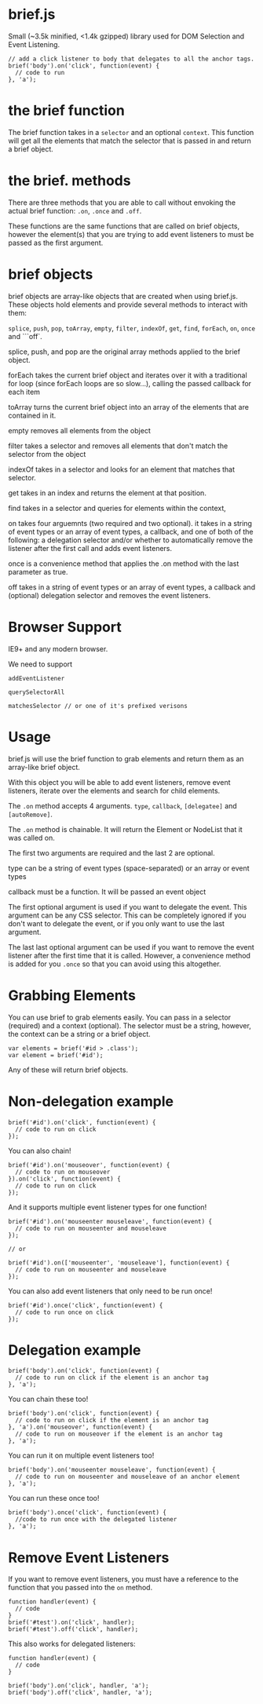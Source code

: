 brief.js
========

Small (~3.5k minified, <1.4k gzipped) library used for DOM Selection and Event Listening.

```
// add a click listener to body that delegates to all the anchor tags.
brief('body').on('click', function(event) {
  // code to run
}, 'a');
```

the brief function
==================

The brief function takes in a ```selector``` and an optional ```context```. This function will get all the elements that match the selector that is passed in and return a brief object.

the brief. methods
==================

There are three methods that you are able to call without envoking the actual brief function: ```.on```, ```.once``` and ```.off```.

These functions are the same functions that are called on brief objects, however the element(s) that you are trying to add event listeners to must be passed as the first argument.

brief objects
=============

brief objects are array-like objects that are created when using brief.js. These objects hold elements and provide several methods to interact with them:

```splice```, ```push```, ```pop```, ```toArray```, ```empty```, ```filter```, ```indexOf```, ```get```, ```find```, ```forEach```, ```on```, ```once``` and ```off`.

splice, push, and pop are the original array methods applied to the brief object.

forEach takes the current brief object and iterates over it with a traditional for loop (since forEach loops are so slow...), calling the passed callback for each item

toArray turns the current brief object into an array of the elements that are contained in it.

empty removes all elements from the object

filter takes a selector and removes all elements that don't match the selector from the object

indexOf takes in a selector and looks for an element that matches that selector.

get takes in an index and returns the element at that position.

find takes in a selector and queries for elements within the context,

on takes four arguemnts (two required and two optional). it takes in a string of event types or an array of event types, a callback, and one of both of the following: a delegation selector and/or whether to automatically remove the listener after the first call and adds event listeners.

once is a convenience method that applies the .on method with the last parameter as true.

off takes in a string of event types or an array of event types, a callback and (optional) delegation selector and removes the event listeners.


Browser Support
===============

IE9+ and any modern browser.

We need to support 

```
addEventListener
```

```
querySelectorAll
```

```
matchesSelector // or one of it's prefixed verisons
```


Usage
=====

brief.js will use the brief function to grab elements and return them as an array-like brief object.

With this object you will be able to add event listeners, remove event listeners, iterate over the elements and search for child elements.

The ```.on``` method accepts 4 arguments. ```type```, ```callback```, ```[delegatee]``` and ```[autoRemove]```.

The ```.on``` method is chainable. It will return the Element or NodeList that it was called on.

The first two arguments are required and the last 2 are optional.

type can be a string of event types (space-separated) or an array or event types

callback must be a function. It will be passed an event object

The first optional argument is used if you want to delegate the event. This argument can be any CSS selector. This can be completely ignored if you don't want to delegate the event, or if you only want to use the last argument.

The last last optional argument can be used if you want to remove the event listener after the first time that it is called. However, a convenience method is added for you ```.once``` so that you can avoid using this altogether.


Grabbing Elements
=================

You can use brief to grab elements easily. You can pass in a selector (required) and a context (optional). The selector must be a string, however, the context can be a string or a brief object.

```
var elements = brief('#id > .class');
var element = brief('#id');
```

Any of these will return brief objects.


Non-delegation example
======================

```
brief('#id').on('click', function(event) {
  // code to run on click
});
```

You can also chain!

```
brief('#id').on('mouseover', function(event) {
  // code to run on mouseover
}).on('click', function(event) {
  // code to run on click
});
```

And it supports multiple event listener types for one function!

```
brief('#id').on('mouseenter mouseleave', function(event) {
  // code to run on mouseenter and mouseleave
});

// or

brief('#id').on(['mouseenter', 'mouseleave'], function(event) {
  // code to run on mouseenter and mouseleave
});
```

You can also add event listeners that only need to be run once!

```
brief('#id').once('click', function(event) {
  // code to run once on click
});
```

Delegation example
==================

```
brief('body').on('click', function(event) {
  // code to run on click if the element is an anchor tag
}, 'a');
```

You can chain these too!

```
brief('body').on('click', function(event) {
  // code to run on click if the element is an anchor tag
}, 'a').on('mouseover', function(event) {
  // code to run on mouseover if the element is an anchor tag
}, 'a');
```

You can run it on multiple event listeners too!

```
brief('body').on('mouseenter mouseleave', function(event) {
  // code to run on mouseenter and mouseleave of an anchor element
}, 'a');
```

You can run these once too!

```
brief('body').once('click', function(event) {
  //code to run once with the delegated listener
}, 'a');
```

Remove Event Listeners
======================

If you want to remove event listeners, you must have a reference to the function that you passed into the ```on``` method.

```
function handler(event) {
  // code
}
brief('#test').on('click', handler);
brief('#test').off('click', handler);
```

This also works for delegated listeners:

```
function handler(event) {
  // code
}

brief('body').on('click', handler, 'a');
brief('body').off('click', handler, 'a');
```
